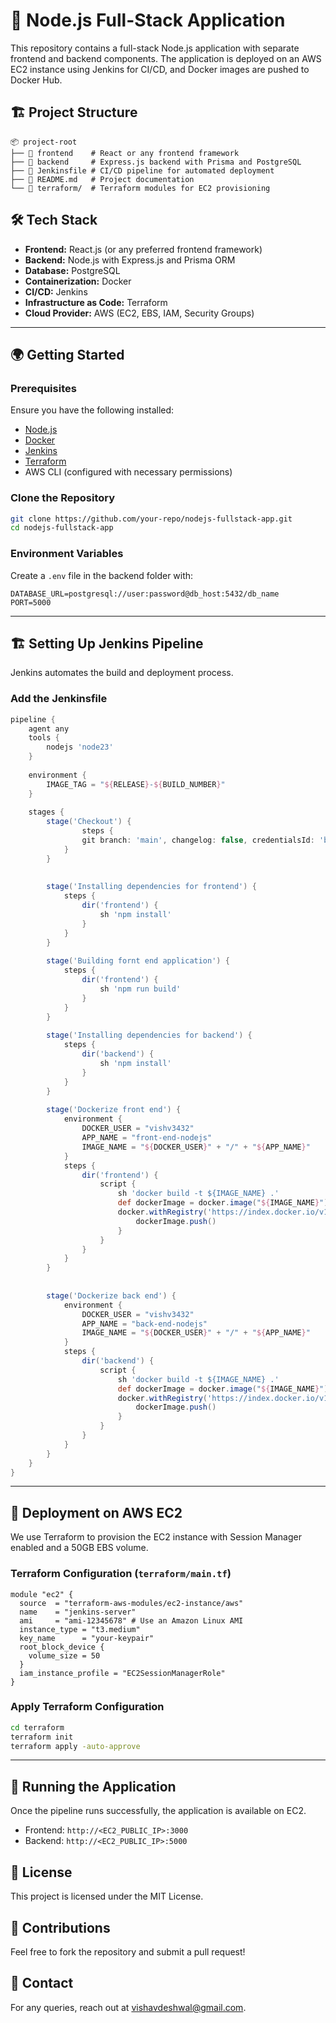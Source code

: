 # 🚀 Node.js Full-Stack Application

This repository contains a full-stack Node.js application with separate frontend and backend components. The application is deployed on an AWS EC2 instance using Jenkins for CI/CD, and Docker images are pushed to Docker Hub.

## 🏗 Project Structure

```
📦 project-root
├── 📁 frontend    # React or any frontend framework
├── 📁 backend     # Express.js backend with Prisma and PostgreSQL
├── 📝 Jenkinsfile # CI/CD pipeline for automated deployment
├── 📜 README.md   # Project documentation
└── 📜 terraform/  # Terraform modules for EC2 provisioning
```

## 🛠️ Tech Stack
- **Frontend:** React.js (or any preferred frontend framework)
- **Backend:** Node.js with Express.js and Prisma ORM
- **Database:** PostgreSQL
- **Containerization:** Docker
- **CI/CD:** Jenkins
- **Infrastructure as Code:** Terraform
- **Cloud Provider:** AWS (EC2, EBS, IAM, Security Groups)

---

## 🌍 Getting Started
### Prerequisites
Ensure you have the following installed:
- [Node.js](https://nodejs.org/)
- [Docker](https://www.docker.com/)
- [Jenkins](https://www.jenkins.io/)
- [Terraform](https://developer.hashicorp.com/terraform/downloads)
- AWS CLI (configured with necessary permissions)

### Clone the Repository
```sh
git clone https://github.com/your-repo/nodejs-fullstack-app.git
cd nodejs-fullstack-app
```

### Environment Variables
Create a `.env` file in the backend folder with:
```
DATABASE_URL=postgresql://user:password@db_host:5432/db_name
PORT=5000
```

---

## 🏗️ Setting Up Jenkins Pipeline
Jenkins automates the build and deployment process.

### Add the Jenkinsfile
```groovy
pipeline {
    agent any
    tools {
        nodejs 'node23'
    }
    
    environment {
        IMAGE_TAG = "${RELEASE}-${BUILD_NUMBER}"
    }
    
    stages {
        stage('Checkout') {
                steps {
                git branch: 'main', changelog: false, credentialsId: 'b45478de-ae02-424a-aa74-91dc28bc8902', poll: false, url: 'https://github.com/sheersagar/fullstack-next-node-postgress.git'
            }
        }
        
        
        stage('Installing dependencies for frontend') {
            steps {
                dir('frontend') {
                    sh 'npm install'
                }
            }
        }
        
        stage('Building fornt end application') {
            steps {
                dir('frontend') {
                    sh 'npm run build'
                }
            }
        }
        
        stage('Installing dependencies for backend') {
            steps {
                dir('backend') {
                    sh 'npm install'
                }
            }
        }
        
        stage('Dockerize front end') {
            environment {
                DOCKER_USER = "vishv3432"
                APP_NAME = "front-end-nodejs"
                IMAGE_NAME = "${DOCKER_USER}" + "/" + "${APP_NAME}"
            }
            steps {
                dir('frontend') {
                    script {
                        sh 'docker build -t ${IMAGE_NAME} .'
                        def dockerImage = docker.image("${IMAGE_NAME}")
                        docker.withRegistry('https://index.docker.io/v1/', "docker-red") {
                            dockerImage.push()
                        }
                    }
                }
            }
        }
        
        
        stage('Dockerize back end') {
            environment {
                DOCKER_USER = "vishv3432"
                APP_NAME = "back-end-nodejs"
                IMAGE_NAME = "${DOCKER_USER}" + "/" + "${APP_NAME}"
            }
            steps {
                dir('backend') {
                    script {
                        sh 'docker build -t ${IMAGE_NAME} .'
                        def dockerImage = docker.image("${IMAGE_NAME}")
                        docker.withRegistry('https://index.docker.io/v1/', "docker-red") {
                            dockerImage.push()
                        }
                    }
                }
            }
        }
    }
}
```

---

## 🚀 Deployment on AWS EC2
We use Terraform to provision the EC2 instance with Session Manager enabled and a 50GB EBS volume.

### Terraform Configuration (`terraform/main.tf`)
```hcl
module "ec2" {
  source  = "terraform-aws-modules/ec2-instance/aws"
  name    = "jenkins-server"
  ami     = "ami-12345678" # Use an Amazon Linux AMI
  instance_type = "t3.medium"
  key_name      = "your-keypair"
  root_block_device {
    volume_size = 50
  }
  iam_instance_profile = "EC2SessionManagerRole"
}
```
### Apply Terraform Configuration
```sh
cd terraform
terraform init
terraform apply -auto-approve
```

---

## 🎯 Running the Application
Once the pipeline runs successfully, the application is available on EC2.
- Frontend: `http://<EC2_PUBLIC_IP>:3000`
- Backend: `http://<EC2_PUBLIC_IP>:5000`

## 📜 License
This project is licensed under the MIT License.

## 🙌 Contributions
Feel free to fork the repository and submit a pull request!

## 📧 Contact
For any queries, reach out at [vishavdeshwal@gmail.com](mailto:vishavdeshwal@gmail.com).
